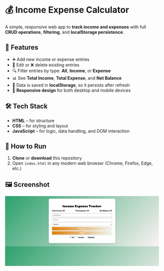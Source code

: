 # 💰 Income Expense Calculator

A simple, responsive web app to **track income and expenses** with full **CRUD operations**, **filtering**, and **localStorage persistence**.

## 🚀 Features

- ➕ Add new income or expense entries
- 📝 Edit or ❌ delete existing entries
- 🔍 Filter entries by type: **All**, **Income**, or **Expense**
- 📊 See **Total Income**, **Total Expense**, and **Net Balance**
- 💾 Data is saved in **localStorage**, so it persists after refresh
- 📱 **Responsive design** for both desktop and mobile devices

## 🛠️ Tech Stack

- **HTML** – for structure  
- **CSS** – for styling and layout  
- **JavaScript** – for logic, data handling, and DOM interaction

## 🧪 How to Run

1. **Clone** or **download** this repository  
2. Open `index.html` in any modern web browser (Chrome, Firefox, Edge, etc.)


## 🖼️ Screenshot
![App Screenshot](Images/Preview.png)
